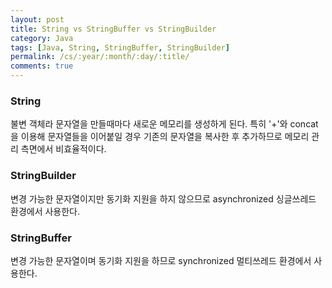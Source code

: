 ```yaml
---
layout: post
title: String vs StringBuffer vs StringBuilder
category: Java
tags: [Java, String, StringBuffer, StringBuilder]
permalink: /cs/:year/:month/:day/:title/
comments: true
---
```


### String

불변 객체라 문자열을 만들때마다 새로운 메모리를 생성하게 된다.
특히 '+'와 concat을 이용해 문자열들을 이어붙일 경우 기존의 문자열을 복사한 후 추가하므로 메모리 관리 측면에서 비효율적이다.

### StringBuilder

변경 가능한 문자열이지만 동기화 지원을 하지 않으므로 asynchronized 싱글쓰레드 환경에서 사용한다.

### StringBuffer

변경 가능한 문자열이며 동기화 지원을 하므로 synchronized 멀티쓰레드 환경에서 사용한다.
